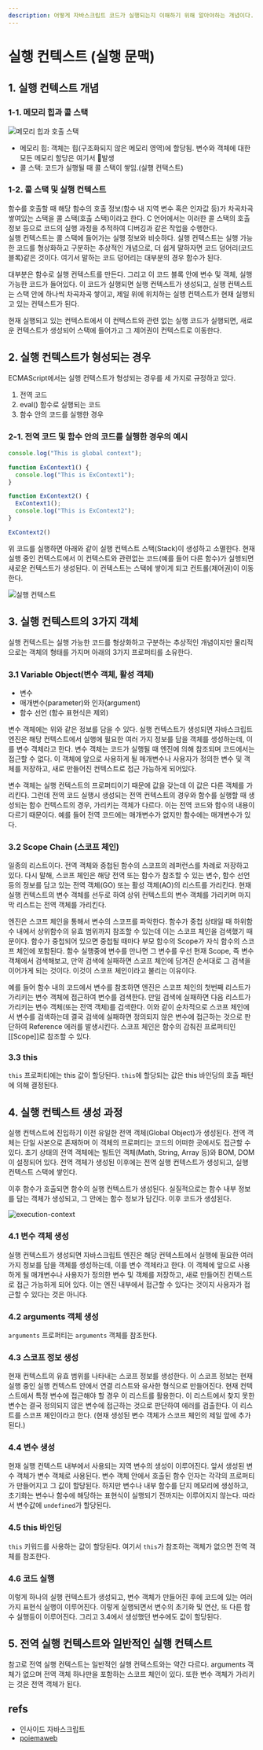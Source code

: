 ```yaml
---
description: 어떻게 자바스크립트 코드가 실행되는지 이해하기 위해 알아야하는 개념이다.
---
```


# 실행 컨텍스트 \(실행 문맥\)

## 1. 실행 컨텍스트 개념

### 1-1. 메모리 힙과 콜 스택

![&#xBA54;&#xBAA8;&#xB9AC; &#xD799;&#xACFC; &#xD638;&#xCD9C; &#xC2A4;&#xD0DD;](https://developer.mozilla.org/files/4617/default.svg)

* 메모리 힙: 객체는 힙\(구조화되지 않은 메모리 영역\)에 할당됨. 변수와 객체에 대한 모든 메모리 할당은 여기서 발생
* 콜 스택: 코드가 실행될 때 콜 스택이 쌓임.\(실행 컨택스트\)

### 1-2. 콜 스택 및 실행 컨텍스트

함수를 호출할 때 해당 함수의 호출 정보\(함수 내 지역 변수 혹은 인자값 등\)가 차곡차곡 쌓여있는 스택을 콜 스택\(호출 스택\)이라고 한다. C 언어에서는 이러한 콜 스택의 호출 정보 등으로 코드의 실행 과정을 추적하여 디버깅과 같은 작업을 수행한다.  
실행 컨텍스트는 콜 스택에 들어가는 실행 정보와 비슷하다. 실행 컨텍스트는 실행 가능한 코드를 형상화하고 구분하는 추상적인 개념으로, 더 쉽게 말하자면 코드 덩어리\(코드 블록\)같은 것이다. 여기서 말하는 코드 덩어리는 대부분의 경우 함수가 된다.

대부분은 함수로 실행 컨텍스트를 만든다. 그리고 이 코드 블록 안에 변수 및 객체, 실행 가능한 코드가 들어있다. 이 코드가 실행되면 실행 컨텍스트가 생성되고, 실행 컨텍스트는 스택 안에 하나씩 차곡차곡 쌓이고, 제일 위에 위치하는 실행 컨텍스트가 현재 실행되고 있는 컨텍스트가 된다.

현재 실행되고 있는 컨텍스트에서 이 컨텍스트와 관련 없는 실행 코드가 실행되면, 새로운 컨텍스트가 생성되어 스택에 들어가고 그 제어권이 컨텍스트로 이동한다.

## 2. 실행 컨텍스트가 형성되는 경우

ECMAScript에서는 실행 컨텍스트가 형성되는 경우를 세 가지로 규정하고 있다.

1. 전역 코드
2. eval\(\) 함수로 실행되는 코드
3. 함수 안의 코드를 실행한 경우

### 2-1. 전역 코드 및 함수 안의 코드를 실행한 경우의 예시

```javascript
console.log("This is global context");

function ExContext1() {
  console.log("This is ExContext1");
}

function ExContext2() {
  ExContext1();
  console.log("This is ExContext2");
}

ExContext2()
```

위 코드를 실행하면 아래와 같이 실행 컨텍스트 스택\(Stack\)이 생성하고 소멸한다. 현재 실행 중인 컨텍스트에서 이 컨텍스트와 관련없는 코드\(예를 들어 다른 함수\)가 실행되면 새로운 컨텍스트가 생성된다. 이 컨텍스트는 스택에 쌓이게 되고 컨트롤\(제어권\)이 이동한다.

![&#xC2E4;&#xD589; &#xCEE8;&#xD14D;&#xC2A4;&#xD2B8;](https://ppunmg.bn.files.1drv.com/y4mGdpThhx8MyTEu7wvEnl8WTECHKhBs3S1nOvaoK7JAdJy-PoOq4VWN7qHHaSpp4OkZa_DRv_xUuJZGp9VVcE52ds60Yu-WptYoXcl0Uu_xmn2EqW7c7FDESa43kpskysCHCN9j3v0Q0joG-mzxDZy9er4GuwUsU5UvmBmm8JwM4D0Cx7LZ15lS6zHu50l1BT86Vmx57h1iDg5UgBMEMdq-w?width=1404&height=362&cropmode=none)

## 3. 실행 컨텍스트의 3가지 객체

실행 컨텍스트는 실행 가능한 코드를 형상화하고 구분하는 추상적인 개념이지만 물리적으로는 객체의 형태를 가지며 아래의 3가지 프로퍼티를 소유한다.

### 3.1 Variable Object\(변수 객체, 활성 객체\)

* 변수
* 매개변수\(parameter\)와 인자\(argument\)
* 함수 선언 \(함수 표현식은 제외\)

변수 객체에는 위와 같은 정보를 담을 수 있다. 실행 컨텍스트가 생성되면 자바스크립트 엔진은 해당 컨텍스트에서 실행에 필요한 여러 가지 정보를 담을 객체를 생성하는데, 이를 변수 객체라고 한다. 변수 객체는 코드가 실행될 때 엔진에 의해 참조되며 코드에서는 접근할 수 없다. 이 객체에 앞으로 사용하게 될 매개변수나 사용자가 정의한 변수 및 객체를 저장하고, 새로 만들어진 컨텍스트로 접근 가능하게 되어있다.

변수 객체는 실행 컨텍스트의 프로퍼티이기 때문에 값을 갖는데 이 값은 다른 객체를 가리킨다. 그런데 전역 코드 실행시 생성되는 전역 컨텍스트의 경우와 함수를 실행할 때 생성되는 함수 컨텍스트의 경우, 가리키는 객체가 다르다. 이는 전역 코드와 함수의 내용이 다르기 때문이다. 예를 들어 전역 코드에는 매개변수가 없지만 함수에는 매개변수가 있다.

### 3.2 Scope Chain \(스코프 체인\)

일종의 리스트이다. 전역 객체와 중첩된 함수의 스코프의 레퍼런스를 차례로 저장하고 있다. 다시 말해, 스코프 체인은 해당 전역 또는 함수가 참조할 수 있는 변수, 함수 선언 등의 정보를 담고 있는 전역 객체\(GO\) 또는 활성 객체\(AO\)의 리스트를 가리킨다. 현재 실행 컨텍스트의 변수 객체를 선두로 하여 상위 컨텍스트의 변수 객체를 가리키며 마지막 리스트는 전역 객체를 가리킨다.

엔진은 스코프 체인을 통해서 변수의 스코프를 파악한다. 함수가 중첩 상태일 때 하위함수 내에서 상위함수의 유효 범위까지 참조할 수 있는데 이는 스코프 체인을 검색했기 때문이다. 함수가 중첩되어 있으면 중첩될 때마다 부모 함수의 Scope가 자식 함수의 스코프 체인에 포함된다. 함수 실행중에 변수를 만나면 그 변수를 우선 현재 Scope, 즉 변수 객체에서 검색해보고, 만약 검색에 실패하면 스코프 체인에 담겨진 순서대로 그 검색을 이어가게 되는 것이다. 이것이 스코프 체인이라고 불리는 이유이다.

예를 들어 함수 내의 코드에서 변수를 참조하면 엔진은 스코프 체인의 첫번째 리스트가 가리키는 변수 객체에 접근하여 변수를 검색한다. 만일 검색에 실패하면 다음 리스트가 가리키는 변수 객체\(또는 전역 객체\)를 검색한다. 이와 같이 순차적으로 스코프 체인에서 변수를 검색하는데 결국 검색에 실패하면 정의되지 않은 변수에 접근하는 것으로 판단하여 Reference 에러를 발생시킨다. 스코프 체인은 함수의 감춰진 프로퍼티인 \[\[Scope\]\]로 참조할 수 있다.

### 3.3 this

`this` 프로퍼티에는 this 값이 할당된다. `this`에 할당되는 값은 this 바인딩의 호출 패턴에 의해 결정된다.

## 4. 실행 컨텍스트 생성 과정

실행 컨텍스트에 진입하기 이전 유일한 전역 객체\(Global Object\)가 생성된다. 전역 객체는 단일 사본으로 존재하며 이 객체의 프로퍼티는 코드의 어떠한 곳에서도 접근할 수 있다. 초기 상태의 전역 객체에는 빌트인 객체\(Math, String, Array 등\)와 BOM, DOM이 설정되어 있다. 전역 객체가 생성된 이후에는 전역 실행 컨텍스트가 생성되고, 실행 컨텍스트 스택에 쌓인다.

이후 함수가 호출되면 함수의 실행 컨텍스트가 생성된다. 실질적으로는 함수 내부 정보를 담는 객체가 생성되고, 그 안에는 함수 정보가 담긴다. 이후 코드가 생성된다.

![execution-context](https://user-images.githubusercontent.com/16531837/44141222-71a427bc-a0b7-11e8-8b90-8257d70b2ffc.png)

### 4.1 변수 객체 생성

실행 컨텍스트가 생성되면 자바스크립트 엔진은 해당 컨텍스트에서 실행에 필요한 여러 가지 정보를 담을 객체를 생성하는데, 이를 변수 객체라고 한다. 이 객체에 앞으로 사용하게 될 매개변수나 사용자가 정의한 변수 및 객체를 저장하고, 새로 만들어진 컨텍스트로 접근 가능하게 되어 있다. 이는 엔진 내부에서 접근할 수 있다는 것이지 사용자가 접근할 수 있다는 것은 아니다.

### 4.2 arguments 객체 생성

`arguments` 프로퍼티는 `arguments` 객체를 참조한다.

### 4.3 스코프 정보 생성

현재 컨텍스트의 유효 범위를 나타내는 스코프 정보를 생성한다. 이 스코프 정보는 현재 실행 중인 실행 컨텍스트 안에서 연결 리스트와 유사한 형식으로 만들어진다. 현재 컨텍스트에서 특정 변수에 접근해야 할 경우 이 리스트를 활용한다. 이 리스트에서 찾지 못한 변수는 결국 정의되지 않은 변수에 접근하는 것으로 판단하여 에러를 검출한다. 이 리스트를 스코프 체인이라고 한다. \(현재 생성된 변수 객체가 스코프 체인의 제일 앞에 추가된다.\)

### 4.4 변수 생성

현재 실행 컨텍스트 내부에서 사용되는 지역 변수의 생성이 이루어진다. 앞서 생성된 변수 객체가 변수 객체로 사용된다. 변수 객체 안에서 호출된 함수 인자는 각각의 프로퍼티가 만들어지고 그 값이 할당된다. 하지만 변수나 내부 함수를 단지 메모리에 생성하고, 초기화는 변수나 함수에 해당하는 표현식이 실행되기 전까지는 이루어지지 않는다. 따라서 변수값에 `undefined`가 할당된다.

### 4.5 this 바인딩

`this` 키워드를 사용하는 값이 할당된다. 여기서 `this`가 참조하는 객체가 없으면 전역 객체를 참조한다.

### 4.6 코드 실행

이렇게 하나의 실행 컨텍스트가 생성되고, 변수 객체가 만들어진 후에 코드에 있는 여러 가지 표현식 실행이 이루어진다. 이렇게 실행되면서 변수의 초기화 및 연산, 또 다른 함수 실행등이 이루어진다. 그리고 3.4에서 생성했던 변수에도 값이 할당된다.

## 5. 전역 실행 컨텍스트와 일반적인 실행 컨텍스트

참고로 전역 실행 컨텍스트는 일반적인 실행 컨텍스트와는 약간 다르다. arguments 객체가 없으며 전역 객체 하나만을 포함하는 스코프 체인이 있다. 또한 변수 객체가 가리키는 것은 전역 객체가 된다.

## refs

* 인사이드 자바스크립트
* [poiemaweb](https://poiemaweb.com/js-execution-context)

